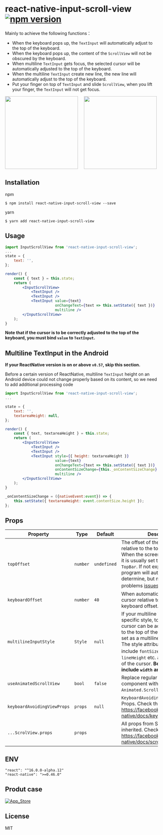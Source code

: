 # react-native-input-scroll-view [![npm version](https://badge.fury.io/js/react-native-input-scroll-view.svg)](https://badge.fury.io/js/react-native-input-scroll-view)

Mainly to achieve the following functions：

- When the keyboard pops up, the `TextInput` will automatically adjust to the top of the keyboard.
- When the keyboard pops up, the content of the `ScrollView` will not be obscured by the keyboard.
- When multiline `TextInput` gets focus, the selected cursor will be automatically adjusted to the top of the keyboard.
- When the multiline `TextInput` create new line, the new line will automatically adjust to the top of the keyboard.
- Put your finger on top of `TextInput` and slide `ScrollView`, when you lift your finger, the `TextInput` will not get focus.


<img src="https://github.com/baijunjie/react-native-input-scroll-view/blob/master/images/demo.ios.gif" width="240">&nbsp;&nbsp;&nbsp;&nbsp;
<img src="https://github.com/baijunjie/react-native-input-scroll-view/blob/master/images/demo.android.gif" width="240">



## Installation

npm

```shell
$ npm install react-native-input-scroll-view --save
```

yarn

```shell
$ yarn add react-native-input-scroll-view
```



## Usage

```jsx
import InputScrollView from 'react-native-input-scroll-view';
...
state = {
    text: '',
};

render() {
    const { text } = this.state;
    return (
        <InputScrollView>
            <TextInput />
            <TextInput />
            <TextInput value={text}
                       onChangeText={text => this.setState({ text })}
                       multiline />
      	</InputScrollView>
    );
}
```

**Note that if the cursor is to be correctly adjusted to the top of the keyboard, you must bind `value` to `TextInput`.**



## Multiline TextInput in the Android

**If your ReactNative version is on or above `v0.57`, skip this section.**

Before a  certain version of ReactNative, multiline `TextInput` height on an Android device could not change properly based on its content, so we need to add additional processing code

```jsx
import InputScrollView from 'react-native-input-scroll-view';
...

state = {
    text: '',
    textareaHeight: null,
};

render() {
    const { text, textareaHeight } = this.state;
    return (
        <InputScrollView>
            <TextInput />
            <TextInput />
            <TextInput style={{ height: textareaHeight }}
                       value={text}
                       onChangeText={text => this.setState({ text })}
                       onContentSizeChange={this._onContentSizeChange}
                       multiline />
      	</InputScrollView>
    );
}

_onContentSizeChange = ({nativeEvent:event}) => {
    this.setState({ textareaHeight: event.contentSize.height });
};
```



## Props

| Property                | Type     | Default | Description                              |
| ----------------------- | -------- | ------- | ---------------------------------------- |
| `topOffset`        | `number` | `undefined` | The offset of the `InputScrollView` relative to the top of the window. When the screen contains `TopBar`, it is usually set to the height of `TopBar`. If not explicitly set, the program will automatically determine, but may cause problems [issues#43](https://github.com/baijunjie/react-native-input-scroll-view/issues/43)。 |
| `keyboardOffset`        | `number` | `40`    | When automatic adjustment, the cursor relative to the top of the keyboard offset. |
| `multilineInputStyle`   | `Style`  | `null`  | If your multiline `TextInput` has a specific style, to ensure that the cursor can be accurately adjusted to the top of the keyboard, this is set as a multiline `TextInput` style, The style attributes that mainly include `fontSize`、`fontFamily`、`lineHeight` etc. affect the position of the cursor. **Be careful not to include `width` and `height`**. |
| `useAnimatedScrollView` | `bool`   | `false` | Replace regular `ScrollView` component with `Animated.ScrollView` component. |
| `keyboardAvoidingViewProps` | `props` | `null` | `KeyboardAvoidingView` component Props. Check them here: https://facebook.github.io/react-native/docs/keyboardavoidingview |
| `...ScrolView.props`    | `props`  |         | All props from ScrollView are inherited. Check them here: https://facebook.github.io/react-native/docs/scrollview.html |



## ENV

```
"react": "^16.0.0-alpha.12"
"react-native": ">=0.46.0"
```



## Produt case

[![App_Store](https://github.com/baijunjie/react-native-input-scroll-view/blob/master/images/App_Store.png)](https://itunes.apple.com/us/app/id-butler-free/id1291749714?mt=8)



## License

MIT
